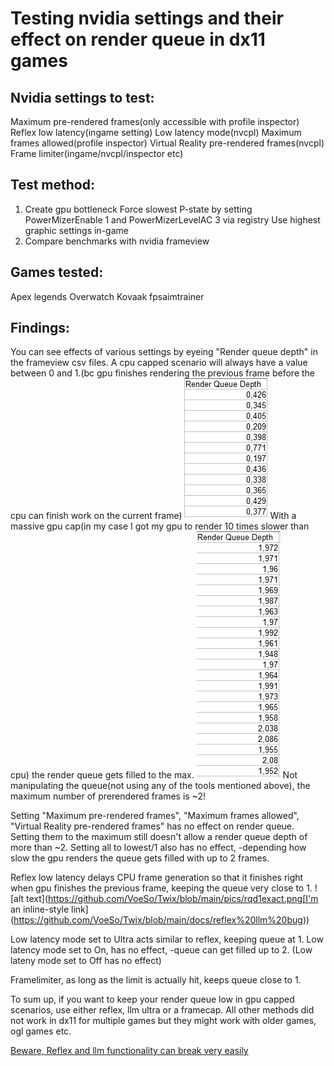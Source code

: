 # Testing nvidia settings and their effect on render queue in dx11 games

## Nvidia settings to test:
Maximum pre-rendered frames(only accessible with profile inspector)
Reflex low latency(ingame setting)
Low latency mode(nvcpl)
Maximum frames allowed(profile inspector)
Virtual Reality pre-rendered frames(nvcpl)
Frame limiter(ingame/nvcpl/inspector etc)

## Test method:
1) Create gpu bottleneck
    Force slowest P-state by setting PowerMizerEnable 1 and PowerMizerLevelAC 3 via registry
    Use highest graphic settings in-game
2) Compare benchmarks with nvidia frameview

## Games tested:
Apex legends
Overwatch
Kovaak fpsaimtrainer

## Findings:

You can see effects of various settings by eyeing "Render queue depth" in the frameview csv files.
A cpu capped scenario will always have a value between 0 and 1.(bc gpu finishes rendering the previous frame before the cpu can finish work on the current frame)
![alt text](https://github.com/VoeSo/Twix/blob/main/pics/rqd1.png)
With a massive gpu cap(in my case I got my gpu to render 10 times slower than cpu) the render queue gets filled to the max.
![alt text](https://github.com/VoeSo/Twix/blob/main/pics/rqd2.png)
Not manipulating the queue(not using any of the tools mentioned above), the maximum number of prerendered frames is ~2!

Setting "Maximum pre-rendered frames", "Maximum frames allowed", "Virtual Reality pre-rendered frames" has no effect on render queue.
Setting them to the maximum still doesn't allow a render queue depth of more than ~2.
Setting all to lowest/1 also has no effect, -depending how slow the gpu renders the queue gets filled with up to 2 frames.

Reflex low latency delays CPU frame generation so that it finishes right when gpu finishes the previous frame, keeping the queue very close to 1.
![alt text](https://github.com/VoeSo/Twix/blob/main/pics/rqd1exact.png[I'm an inline-style link](https://github.com/VoeSo/Twix/blob/main/docs/reflex%20llm%20bug))

Low latency mode set to Ultra acts similar to reflex, keeping queue at 1.
Low latency mode set to On, has no effect, -queue can get filled up to 2.
(Low lateny mode set to Off has no effect)

Framelimiter, as long as the limit is actually hit, keeps queue close to 1.

To sum up, if you want to keep your render queue low in gpu capped scenarios, use either reflex, llm ultra or a framecap.
All other methods did not work in dx11 for multiple games but they might work with older games, ogl games etc.

[Beware, Reflex and llm functionality can break very easily](https://github.com/VoeSo/Twix/blob/main/docs/reflex%20llm%20bug)










